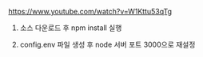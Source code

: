 https://www.youtube.com/watch?v=W1Kttu53qTg

1. 소스 다운로드 후 npm install 실행

2. config.env 파일 생성 후 node 서버 포트 3000으로 재설정


